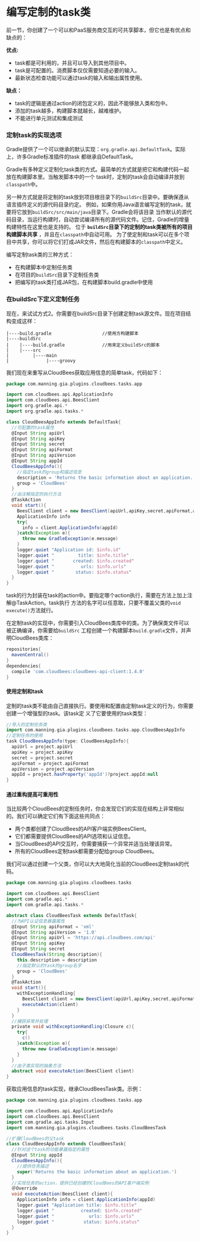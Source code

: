 编写定制的task类
========================
前一节，你创建了一个可以和PaaS服务商交互的可共享脚本，但它也是有优点和缺点的：

**优点:**
+ task都是可利用的，并且可以导入到其他项目中。
+ task是可配置的。消费脚本仅仅需要知道必要的输入。
+ 最新状态检查功能可以通过task的输入和输出属性使用。

**缺点：**
+ task的逻辑是通过action的闭包定义的，因此不能够放入类和包中。
+ 添加的task越多，构建脚本就越长，越难维护。
+ 不能进行单元测试和集成测试

### 定制task的实现选项
Gradle提供了一个可以继承的默认实现：`org.gradle.api.DefaultTask`。实际上，许多Gradle标准插件的task
都继承自DefaultTask。

Gradle有多种定义定制化task类的方式。最简单的方式就是把它和构建代码一起放在构建脚本里。当触发脚本中的一个
task时，定制的task会自动编译并放到`classpath`中。

另一种方式就是将定制的task放到项目根目录下的`buildSrc`目录中。要确保遵从语言插件定义的源代码目录约定。
例如，如果你用Java语言编写定制的task，就要将它放到`buildSrc/src/main/java`目录下。Gradle会将该目录
当作默认的源代码目录，当运行构建时，自动尝试编译所有的源代码文件。记住，Gradle的增量构建特性在这里也是支持的。
位于 **`buildSrc`目录下的定制的task类被所有的项目构建脚本共享** ，并且在`classpath`中自动可用。
为了使定制和task可以在多个项目中共享，你可以将它们打成JAR文件，然后在构建脚本的`classpath`中定义。

编写定制task类的三种方式：
+ 在构建脚本中定制任务类
+ 在项目的`buildSrc`目录下定制任务类
+ 把编写的task类打成JAR包，在构建脚本build.gradle中使用

### 在buildSrc下定义定制任务
现在，来试试方式2。你需要在buildSrc目录下创建定制task源文件。现在项目结构变成这样：
```
|----build.gradle                   //使用方构建脚本
|----buildSrc
|    |----build.gradle              //用来定义buildSrc的脚本
|    |----src
|         |----main
|              |----groovy
```
我们现在来重写从CloudBees获取应用信息的简单task，代码如下：
```groovy
package com.manning.gia.plugins.cloudbees.tasks.app

import com.cloudbees.api.ApplicationInfo
import com.cloudbees.api.BeesClient
import org.gradle.api.*
import org.gradle.api.tasks.*

class CloudBeesAppInfo extends DefaultTask{
  //可配置的task属性
  @Input String apiUrl
  @Input String apiKey
  @Input String secret
  @Input String apiFormat
  @Input String apiVersion
  @Input String appId
  CloudBeesAppInfo(){
    //指定task的group和描述信息
    description = 'Returns the basic information about an application.'
    group = 'CloudBees'
  }
  //由注解指定的执行方法
  @TaskAction
  void start(){
    BeesClient client = new BeesClient(apiUrl,apiKey,secret,apiFormat,apiVersion)
    ApplicationInfo info
    try{
      info = client.ApplicationInfo(appId)
    }catch(Exception e){
      throw new GradleException(e.message)
    }
    logger.quiet "Application id: $info.id"
    logger.quiet "         title: $info.title"
    logger.quiet "       created: $info.created"
    logger.quiet "          urls: $info.urls"
    logger.quiet "        status: $info.status"
  }
}
```
task的行为封装在task的action中。要指定哪个action执行，需要在方法上加上注解@TaskAction。task执行
方法的名字可以任意取，只要不覆盖父类的`void execute()`方法就行。

在定制task的实现中，你需要引入CloudBees类库中的类。为了确保类文件可以被正确编译，你需要给`buildSrc`
工程创建一个构建脚本`build.gradle`文件，并声明CloudBees类库：
```gradle
repositories{
  mavenCentral()
}
dependencies{
  compile 'com.cloudbees:cloudbees-api-client:1.4.0'
}
```
#### 使用定制和task
定制的task类不能由自己直接执行。要使用和配置由定制task定义的行为，你需要创建一个增强型的task。该task定
义了它要使用的task类型：
```gradle
//导入的定制任务类
import com.manning.gia.plugins.cloudbees.tasks.app.CloudBeesAppInfo
//定制任务的使用
task CloudBeesAppInfo(type: CloudBeesAppInfo){
  apiUrl = project.apiUrl
  apiKey = project.apiKey
  secret = project.secret
  apiFormat = project.apiFormat
  apiVersion = project.apiVersion
  appId = project.hasProperty('appId')?project.appId:null
}
```
#### 通过重构提高可重用性
当比较两个CloudBees的定制任务时，你会发现它们的实现在结构上非常相似的。我们可以确定它们有下面这些共同点：
+ 两个类都创建了CloudBees的API客户端实例BeesClient。
+ 它们都需要提供CloudBees的API选项和认证信息。
+ 当CloudBees的API交互时，你需要捕获一个异常并适当处理该异常。
+ 所有的CloudBees定制task都需要分配给group CloudBees。

我们可以通过创建一个父类，你可以大大地简化当前的CloudBees定制task的代码。
```groovy
package com.manning.gia.plugins.cloudbees.tasks

import com.cloudbees.api.BeesClient
import com.gradle.api.*
import com.gradle.api.tasks.*

abstract class CloudBeesTask extends DefaultTask{
  //为API认证信息暴露属性
  @Input String apiFormat = 'xml'
  @Input String apiVersion = '1.0'
  @Input String apiUrl = 'https://api.cloudbees.com/api'
  @Input String apiKey
  @Input String secret
  CloudBeesTask(String description){
    this.description = description
    //指定默认的task的group名字
    group = 'CloudBees'
  }
  @TaskAction
  void start(){
    withExceptionHandling{
      BeesClient client = new BeesClient(apiUrl,apiKey,secret,apiFormat,apiVersion)
      executeAction(client)
    }
  }
  //捕获异常并处理
  private void withExceptionHandling(Closure c){
    try{
      c()
    }catch(Exception e){
      throw new GradleException(e.message)
    }
  }
  //由子类实现的抽象方法
  abstract void executeAction(BeesClient client)
}
```
获取应用信息的task实现，继承CloudBeesTask类。示例：
```groovy
package com.manning.gia.plugins.cloudbees.tasks.app

import com.cloudbees.api.ApplicationInfo
import com.cloudbees.api.BeesClient
import com.gradle.api.tasks.Input
import com.manning.gia.plugins.cloudbees.tasks.CloudBeesTask

//扩展CloudBees的父task
class CloudBeesAppInfo extends CloudBeesTask{
  //针对这个task的功能暴露指定的属性
  @Input String appId
  CloudBeesAppInfo(){
    //提供任务描述
    super('Returns the basic information about an application.')
  }
  //实现任务的action，提供已经创建的CloudBees的API客户端实例
  ＠Override
  void executeAction(BeesClient client){
    ApplicationInfo info = client.ApplicationInfo(appId)
    logger.guiet "Application title: $info.title"
    logger.guiet "          created: $info.created"
    logger.guiet "             urls: $info.urls"
    logger.guiet "           status: $info.status"
  }
}
```
